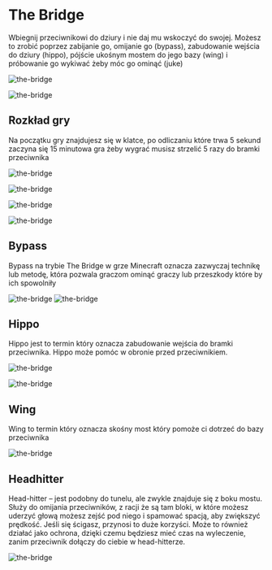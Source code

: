 # The Bridge 

Wbiegnij przeciwnikowi do dziury i nie daj mu wskoczyć do swojej. Możesz to zrobić poprzez zabijanie go, omijanie go (bypass), 
zabudowanie wejścia do dziury (hippo), pójście ukośnym mostem do jego bazy (wing) i próbowanie go wykiwać żeby móc go ominąć (juke)

![the-bridge](/assets/thebridge/lobbynpc1.png)

![the-bridge](/assets/thebridge/lobbynpc2.png)

## Rozkład gry
Na początku gry znajdujesz się w klatce, po odliczaniu które trwa 5 sekund zaczyna się 15 minutowa gra żeby wygrać musisz strzelić 5 razy do bramki przeciwnika

![the-bridge](/assets/thebridge/wygrana.png)

![the-bridge](/assets/thebridge/ss-mostu.png)

![the-bridge](/assets/thebridge/ss-mapy.png)

![the-bridge](/assets/thebridge/odliczanie.png)


## Bypass

Bypass na trybie The Bridge w grze Minecraft oznacza zazwyczaj technikę lub metodę, 
która pozwala graczom ominąć graczy lub przeszkody które by ich spowolniły

![the-bridge](/assets/thebridge/bypass.png)
![the-bridge](/assets/thebridge/bypass_2.png)

## Hippo 

Hippo jest to termin który oznacza zabudowanie wejścia do bramki przeciwnika.
Hippo może pomóc w obronie przed przeciwnikiem.

![the-bridge](/assets/thebridge/Hippo.png)

![the-bridge](/assets/thebridge/Hippo-srodek.png)

## Wing

Wing to termin który oznacza skośny most który pomoże ci dotrzeć do bazy przeciwnika

![the-bridge](/assets/thebridge/Wing.png)

## Headhitter

Head-hitter – jest podobny do tunelu, ale zwykle znajduje się z boku mostu. Służy do omijania przeciwników, 
z racji że są tam bloki, w które możesz uderzyć głową możesz zejść pod niego i spamować spacją, aby zwiększyć prędkość.
Jeśli się ścigasz, przynosi to duże korzyści.  Może to również działać jako ochrona, dzięki czemu będziesz mieć czas na wyleczenie,
zanim przeciwnik dołączy do ciebie w head-hitterze.

![the-bridge](/assets/thebridge/bypass-head-hitter.png)